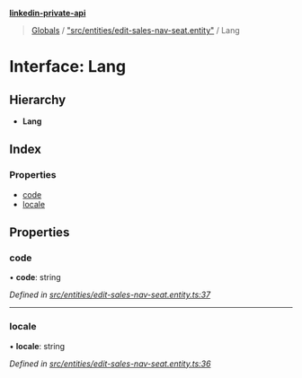 **[linkedin-private-api](../README.md)**

> [Globals](../globals.md) / ["src/entities/edit-sales-nav-seat.entity"](../modules/_src_entities_edit_sales_nav_seat_entity_.md) / Lang

# Interface: Lang

## Hierarchy

* **Lang**

## Index

### Properties

* [code](_src_entities_edit_sales_nav_seat_entity_.lang.md#code)
* [locale](_src_entities_edit_sales_nav_seat_entity_.lang.md#locale)

## Properties

### code

•  **code**: string

*Defined in [src/entities/edit-sales-nav-seat.entity.ts:37](https://github.com/cosiall/linkedin-private-api/blob/803c213/src/entities/edit-sales-nav-seat.entity.ts#L37)*

___

### locale

•  **locale**: string

*Defined in [src/entities/edit-sales-nav-seat.entity.ts:36](https://github.com/cosiall/linkedin-private-api/blob/803c213/src/entities/edit-sales-nav-seat.entity.ts#L36)*
